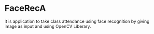# FaceRecA
It is application to take class attendance using face recognition by giving image as input and using OpenCV Liberary.
